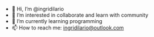 - 👋 Hi, I’m @ingridilario
- 👀 I’m interested in collaborate and learn with community
- 🌱 I’m currently learning programming 
- 📫 How to reach me: ingridilario@outlook.com
